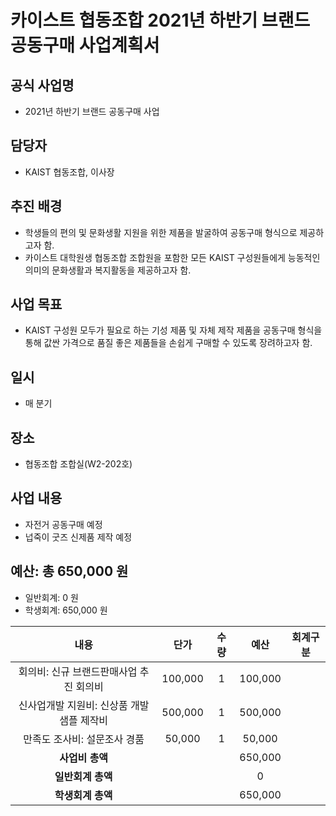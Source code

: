 카이스트 협동조합 2021년 하반기 브랜드 공동구매 사업계획서
===

## 공식 사업명
- 2021년 하반기 브랜드 공동구매 사업

## 담당자
- KAIST 협동조합, 이사장

## 추진 배경
- 학생들의 편의 및 문화생활 지원을 위한 제품을 발굴하여 공동구매 형식으로 제공하고자 함.
- 카이스트 대학원생 협동조합 조합원을 포함한 모든 KAIST 구성원들에게 능동적인 의미의 문화생활과 복지활동을 제공하고자 함.

## 사업 목표
- KAIST 구성원 모두가 필요로 하는 기성 제품 및 자체 제작 제품을 공동구매 형식을 통해 값싼 가격으로 품질 좋은 제품들을 손쉽게 구매할 수 있도록 장려하고자 함.

## 일시
- 매 분기

## 장소
- 협동조합 조합실(W2-202호)

## 사업 내용
- 자전거 공동구매 예정
- 넙죽이 굿즈 신제품 제작 예정

## 예산: 총 650,000 원
- 일반회계: 0 원
- 학생회계: 650,000 원 


| **내용** | **단가** | **수량** | **예산** | **회계구분** | 
|:---:|:---:|:---:|:---:|:---:| 
| 회의비: 신규 브랜드판매사업 추진 회의비 | 100,000 | 1 | 100,000 | 
| 신사업개발 지원비: 신상품 개발 샘플 제작비 | 500,000 | 1 | 500,000 | 
| 만족도 조사비: 설문조사 경품 | 50,000 | 1 | 50,000 | 
| **사업비 총액** |  |  |  650,000| |
| **일반회계 총액** |  |  | 0 | |
| **학생회계 총액** |  |  | 650,000 | |
